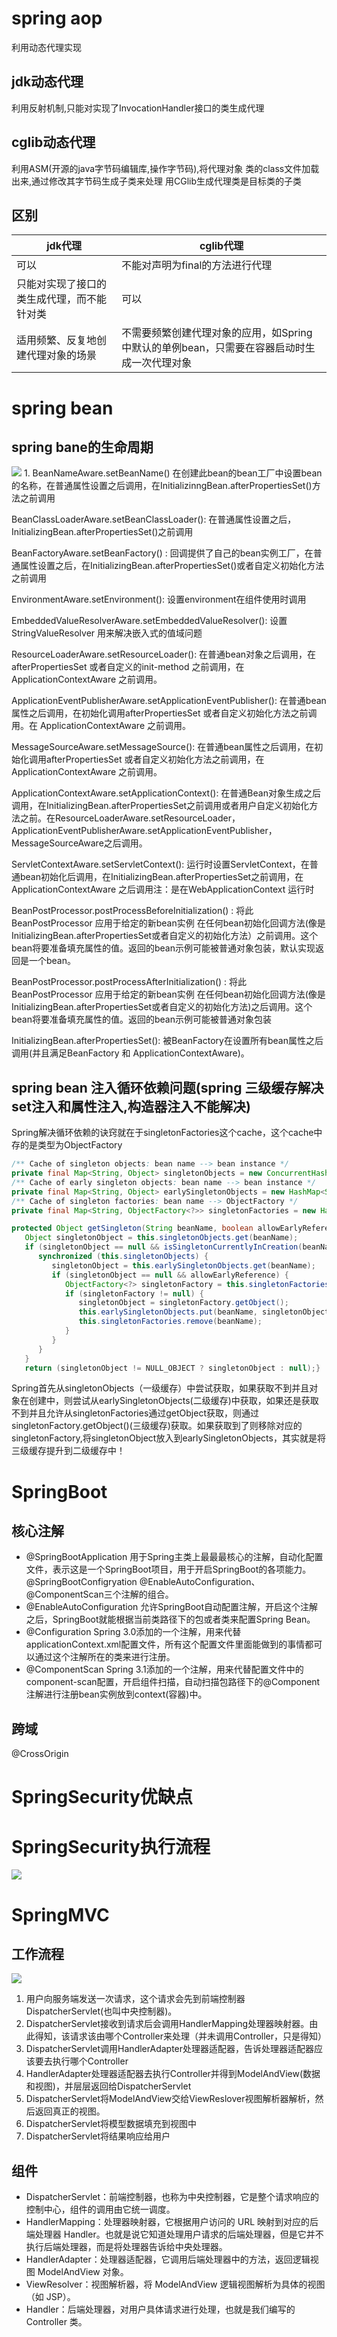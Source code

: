 # spring aop
利用动态代理实现

## jdk动态代理
利用反射机制,只能对实现了InvocationHandler接口的类生成代理
## cglib动态代理
利用ASM(开源的java字节码编辑库,操作字节码),将代理对象 类的class文件加载出来,通过修改其字节码生成子类来处理
用CGlib生成代理类是目标类的子类
## 区别
|  jdk代理   | cglib代理  |
|  ----  | ----  |
| 可以  | 不能对声明为final的方法进行代理 |
| 只能对实现了接口的类生成代理，而不能针对类  | 可以 |
|适用频繁、反复地创建代理对象的场景|不需要频繁创建代理对象的应用，如Spring中默认的单例bean，只需要在容器启动时生成一次代理对象|

# spring bean
## spring bane的生命周期
![](https://img-blog.csdnimg.cn/20200522090616885.png?x-oss-process=image/watermark,type_ZmFuZ3poZW5naGVpdGk,shadow_10,text_aHR0cHM6Ly9ibG9nLmNzZG4ubmV0L3dlaXhpbl80MjExNjU1OQ==,size_16,color_FFFFFF,t_70)
1. 
BeanNameAware.setBeanName() 在创建此bean的bean工厂中设置bean的名称，在普通属性设置之后调用，在InitializinngBean.afterPropertiesSet()方法之前调用

BeanClassLoaderAware.setBeanClassLoader(): 在普通属性设置之后，InitializingBean.afterPropertiesSet()之前调用

BeanFactoryAware.setBeanFactory() : 回调提供了自己的bean实例工厂，在普通属性设置之后，在InitializingBean.afterPropertiesSet()或者自定义初始化方法之前调用

EnvironmentAware.setEnvironment(): 设置environment在组件使用时调用

EmbeddedValueResolverAware.setEmbeddedValueResolver(): 设置StringValueResolver 用来解决嵌入式的值域问题

ResourceLoaderAware.setResourceLoader(): 在普通bean对象之后调用，在afterPropertiesSet 或者自定义的init-method 之前调用，在 ApplicationContextAware 之前调用。

ApplicationEventPublisherAware.setApplicationEventPublisher(): 在普通bean属性之后调用，在初始化调用afterPropertiesSet 或者自定义初始化方法之前调用。在 ApplicationContextAware 之前调用。

MessageSourceAware.setMessageSource(): 在普通bean属性之后调用，在初始化调用afterPropertiesSet 或者自定义初始化方法之前调用，在 ApplicationContextAware 之前调用。

ApplicationContextAware.setApplicationContext(): 在普通Bean对象生成之后调用，在InitializingBean.afterPropertiesSet之前调用或者用户自定义初始化方法之前。在ResourceLoaderAware.setResourceLoader，ApplicationEventPublisherAware.setApplicationEventPublisher，MessageSourceAware之后调用。

ServletContextAware.setServletContext(): 运行时设置ServletContext，在普通bean初始化后调用，在InitializingBean.afterPropertiesSet之前调用，在 ApplicationContextAware 之后调用注：是在WebApplicationContext 运行时

BeanPostProcessor.postProcessBeforeInitialization() : 将此BeanPostProcessor 应用于给定的新bean实例 在任何bean初始化回调方法(像是InitializingBean.afterPropertiesSet或者自定义的初始化方法）之前调用。这个bean将要准备填充属性的值。返回的bean示例可能被普通对象包装，默认实现返回是一个bean。

BeanPostProcessor.postProcessAfterInitialization() : 将此BeanPostProcessor 应用于给定的新bean实例 在任何bean初始化回调方法(像是InitializingBean.afterPropertiesSet或者自定义的初始化方法)之后调用。这个bean将要准备填充属性的值。返回的bean示例可能被普通对象包装

InitializingBean.afterPropertiesSet(): 被BeanFactory在设置所有bean属性之后调用(并且满足BeanFactory 和 ApplicationContextAware)。

## spring bean 注入循环依赖问题(spring 三级缓存解决set注入和属性注入,构造器注入不能解决)

Spring解决循环依赖的诀窍就在于singletonFactories这个cache，这个cache中存的是类型为ObjectFactory

```Java
/** Cache of singleton objects: bean name --> bean instance */
private final Map<String, Object> singletonObjects = new ConcurrentHashMap<String, Object>(256);  一级缓存
/** Cache of early singleton objects: bean name --> bean instance */
private final Map<String, Object> earlySingletonObjects = new HashMap<String, Object>(16); 二级缓存
/** Cache of singleton factories: bean name --> ObjectFactory */
private final Map<String, ObjectFactory<?>> singletonFactories = new HashMap<String, ObjectFactory<?>>(16);三级缓存

protected Object getSingleton(String beanName, boolean allowEarlyReference) {
   Object singletonObject = this.singletonObjects.get(beanName);
   if (singletonObject == null && isSingletonCurrentlyInCreation(beanName)) {
      synchronized (this.singletonObjects) {
         singletonObject = this.earlySingletonObjects.get(beanName);
         if (singletonObject == null && allowEarlyReference) {
            ObjectFactory<?> singletonFactory = this.singletonFactories.get(beanName);
            if (singletonFactory != null) {
               singletonObject = singletonFactory.getObject();
               this.earlySingletonObjects.put(beanName, singletonObject);
               this.singletonFactories.remove(beanName);
            }
         }
      }
   }
   return (singletonObject != NULL_OBJECT ? singletonObject : null);} 
 ```
Spring首先从singletonObjects（一级缓存）中尝试获取，如果获取不到并且对象在创建中，则尝试从earlySingletonObjects(二级缓存)中获取，如果还是获取不到并且允许从singletonFactories通过getObject获取，则通过singletonFactory.getObject()(三级缓存)获取。如果获取到了则移除对应的singletonFactory,将singletonObject放入到earlySingletonObjects，其实就是将三级缓存提升到二级缓存中！

# SpringBoot
## 核心注解
* @SpringBootApplication 用于Spring主类上最最最核心的注解，自动化配置文件，表示这是一个SpringBoot项目，用于开启SpringBoot的各项能力。@SpringBootConfigryation @EnableAutoConfiguration、@ComponentScan三个注解的组合。
* @EnableAutoConfiguration 允许SpringBoot自动配置注解，开启这个注解之后，SpringBoot就能根据当前类路径下的包或者类来配置Spring Bean。
* @Configuration Spring 3.0添加的一个注解，用来代替applicationContext.xml配置文件，所有这个配置文件里面能做到的事情都可以通过这个注解所在的类来进行注册。
* @ComponentScan Spring 3.1添加的一个注解，用来代替配置文件中的component-scan配置，开启组件扫描，自动扫描包路径下的@Component注解进行注册bean实例放到context(容器)中。
## 跨域
@CrossOrigin 

# SpringSecurity优缺点
# SpringSecurity执行流程
![](https://blog.csdn.net/u012702547/article/details/89629415)



# SpringMVC
## 工作流程
![](https://img2018.cnblogs.com/blog/1121080/201905/1121080-20190509202147059-745656946.jpg)
1. 用户向服务端发送一次请求，这个请求会先到前端控制器DispatcherServlet(也叫中央控制器)。
2. DispatcherServlet接收到请求后会调用HandlerMapping处理器映射器。由此得知，该请求该由哪个Controller来处理（并未调用Controller，只是得知）
3. DispatcherServlet调用HandlerAdapter处理器适配器，告诉处理器适配器应该要去执行哪个Controller
4. HandlerAdapter处理器适配器去执行Controller并得到ModelAndView(数据和视图)，并层层返回给DispatcherServlet
5. DispatcherServlet将ModelAndView交给ViewReslover视图解析器解析，然后返回真正的视图。
6. DispatcherServlet将模型数据填充到视图中
7. DispatcherServlet将结果响应给用户
## 组件
* DispatcherServlet：前端控制器，也称为中央控制器，它是整个请求响应的控制中心，组件的调用由它统一调度。
* HandlerMapping：处理器映射器，它根据用户访问的 URL 映射到对应的后端处理器 Handler。也就是说它知道处理用户请求的后端处理器，但是它并不执行后端处理器，而是将处理器告诉给中央处理器。
* HandlerAdapter：处理器适配器，它调用后端处理器中的方法，返回逻辑视图 ModelAndView 对象。
* ViewResolver：视图解析器，将 ModelAndView 逻辑视图解析为具体的视图（如 JSP）。
* Handler：后端处理器，对用户具体请求进行处理，也就是我们编写的 Controller 类。

